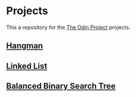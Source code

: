 # Projects

This a repository for the [The Odin Project](https://www.theodinproject.com) projects.

## [Hangman](https://www.theodinproject.com/lessons/ruby-hangman)

## [Linked List](https://www.theodinproject.com/lessons/ruby-linked-lists)

## [Balanced Binary Search Tree](https://www.theodinproject.com/lessons/ruby-binary-search-trees)
